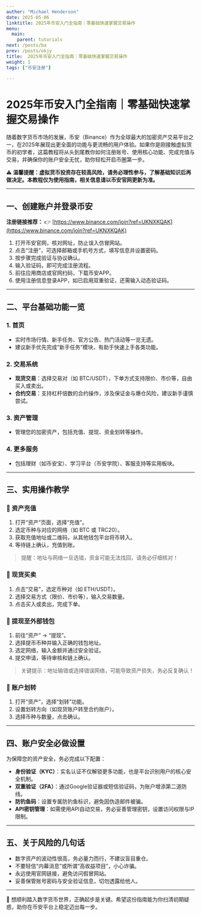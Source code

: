 ```yaml
---
author: "Michael Henderson"
date: 2025-05-06
linktitle: 2025年币安入门全指南｜零基础快速掌握交易操作
menu:
  main:
    parent: tutorials
next: /posts/ba
prev: /posts/okjy
title:  2025年币安入门全指南｜零基础快速掌握交易操作
weight: 1
tags: ["币安注册"]

---
```


# 2025年币安入门全指南｜零基础快速掌握交易操作

随着数字货币市场的发展，币安（Binance）作为全球最大的加密资产交易平台之一，在2025年展现出更全面的功能与更流畅的用户体验。如果你是刚接触虚拟货币的初学者，这篇教程将从头到尾教你如何注册账号、使用核心功能、完成充值与交易，并确保你的账户安全无忧，助你轻松开启币圈第一步。

⚠️ **温馨提醒：虚拟货币投资存在较高风险，请务必理性参与，了解基础知识后再做决定。本教程仅为使用指南，相关信息请以币安官网更新为准。**

---

## 一、创建账户并登录币安

**注册链接推荐：**
👉 [https://www.binance.com/join?ref=UKNXKQAK](https://www.binance.com/join?ref=UKNXKQAK)

1. 打开币安官网，核对网址，防止误入仿冒网站。
2. 点击“注册”，可选择邮箱或手机号方式，填写信息并设置密码。
3. 按步骤完成验证与协议确认。
4. 输入验证码，即可完成注册流程。
5. 前往应用商店或官网扫码，下载币安APP。
6. 使用注册信息登录APP，如已启用双重验证，还需输入动态验证码。

---

## 二、平台基础功能一览

### 1. 首页

* 实时市场行情、新手任务、官方公告、热门活动等一览无遗。
* 建议新手优先完成“新手任务”模块，有助于快速上手各类功能。

### 2. 交易系统

* **现货交易**：选择交易对（如 BTC/USDT），下单方式支持限价、市价等，自由买入或卖出。
* **合约交易**：支持杠杆倍数的合约操作，涉及保证金与爆仓风险，建议新手谨慎尝试。

### 3. 资产管理

* 管理您的加密资产，包括充值、提现、资金划转等操作。

### 4. 更多服务

* 包括理财（如币安宝）、学习平台（币安学院）、客服支持等实用板块。

---

## 三、实用操作教学

### 🔹 资产充值

1. 打开“资产”页面，选择“充值”。
2. 选定币种与对应的网络（如 BTC 或 TRC20）。
3. 获取充值地址或二维码，从其他钱包平台将币转入。
4. 等待链上确认，充值到账。

> 提醒：地址与网络一旦选错，资金可能无法找回，请务必仔细核对！

### 🔹 现货买卖

1. 点击“交易”，选定币种对（如 ETH/USDT）。
2. 选择交易方式（限价、市价等），输入交易数量。
3. 点击买入或卖出，完成下单。

### 🔹 提现至外部钱包

1. 前往“资产” -> “提现”。
2. 选择提币币种并输入正确的钱包地址。
3. 选定网络，输入金额并通过安全验证。
4. 提交申请，等待审核和链上确认。

> 关键提示：地址输错或选择错误网络，可能导致资产损失，务必反复确认！

### 🔹 账户划转

1. 打开“资产”，选择“划转”功能。
2. 设置划转方向（如现货账户转至合约账户）。
3. 选择币种与数量，点击确认。

---

## 四、账户安全必做设置

为保障您的资产安全，务必完成以下配置：

* **身份验证（KYC）**：实名认证不仅解锁更多功能，也是平台识别用户的核心安全机制。
* **双重验证（2FA）**：通过Google验证器或短信验证码，为账户增添第二道防线。
* **防钓鱼码**：设置专属防钓鱼标识，避免因伪造邮件被骗。
* **API密钥管理**：如需使用API自动交易，务必妥善管理密钥，设置访问权限与IP限制。

---

## 五、关于风险的几句话

* 数字资产的波动性很高，务必量力而行，不建议盲目重仓。
* 不要轻信“内幕消息”或所谓“高收益项目”，小心诈骗。
* 永远使用官网链接，避免访问假冒网站。
* 妥善保管账号密码与安全验证信息，切勿透露给他人。

---

📌 想顺利踏入数字货币世界，正确起步是关键。希望这份指南能为你扫清初期疑惑，助你在币安平台上稳定迈出每一步。